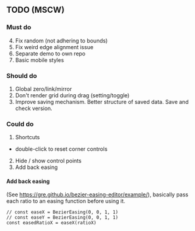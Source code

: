 ## TODO (MSCW)

### Must do

4.  Fix random (not adhering to bounds)
5.  Fix weird edge alignment issue
6.  Separate demo to own repo
7.  Basic mobile styles

### Should do

1.  Global zero/link/mirror
2.  Don't render grid during drag (setting/toggle)
3.  Improve saving mechanism. Better structure of saved data. Save and check version.

### Could do

1.  Shortcuts

- double-click to reset corner controls

2.  Hide / show control points
3.  Add back easing

#### Add back easing

(See https://gre.github.io/bezier-easing-editor/example/), basically pass each ratio to an easing function before using it.

```
// const easeX = BezierEasing(0, 0, 1, 1)
// const easeY = BezierEasing(0, 0, 1, 1)
const easedRatioX = easeX(ratioX)
```
